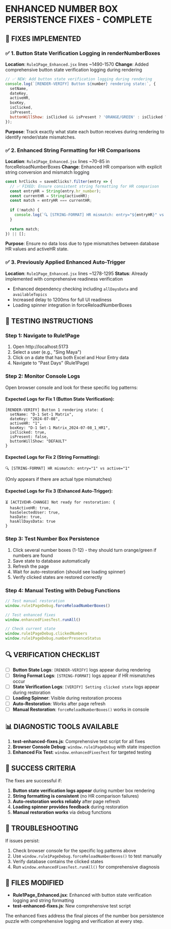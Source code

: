 # ENHANCED NUMBER BOX PERSISTENCE FIXES - COMPLETE

## 🎯 FIXES IMPLEMENTED

### ✅ 1. **Button State Verification Logging in renderNumberBoxes**
**Location**: `Rule1Page_Enhanced.jsx` lines ~1490-1570
**Change**: Added comprehensive button state verification logging during rendering
```javascript
// ✅ NEW: Add button state verification logging during rendering
console.log(`[RENDER-VERIFY] Button ${number} rendering state:`, {
  setName,
  dateKey,
  activeHR,
  boxKey,
  isClicked,
  isPresent,
  buttonWillShow: isClicked && isPresent ? 'ORANGE/GREEN' : isClicked ? 'DEFAULT' : 'DEFAULT'
});
```

**Purpose**: Track exactly what state each button receives during rendering to identify render/state mismatches.

### ✅ 2. **Enhanced String Formatting for HR Comparisons**
**Location**: `Rule1Page_Enhanced.jsx` lines ~70-85 in forceReloadNumberBoxes
**Change**: Enhanced HR comparison with explicit string conversion and mismatch logging
```javascript
const hrClicks = savedClicks?.filter(entry => {
  // ✅ FIXED: Ensure consistent string formatting for HR comparison
  const entryHR = String(entry.hr_number);
  const currentHR = String(activeHR);
  const match = entryHR === currentHR;
  
  if (!match) {
    console.log(`🔍 [STRING-FORMAT] HR mismatch: entry="${entryHR}" vs active="${currentHR}"`);
  }
  
  return match;
}) || [];
```

**Purpose**: Ensure no data loss due to type mismatches between database HR values and activeHR state.

### ✅ 3. **Previously Applied Enhanced Auto-Trigger**
**Location**: `Rule1Page_Enhanced.jsx` lines ~1278-1295
**Status**: Already implemented with comprehensive readiness verification
- Enhanced dependency checking including `allDaysData` and `availableTopics`
- Increased delay to 1200ms for full UI readiness
- Loading spinner integration in forceReloadNumberBoxes

## 🧪 TESTING INSTRUCTIONS

### **Step 1: Navigate to Rule1Page**
1. Open http://localhost:5173
2. Select a user (e.g., "Sing Maya")
3. Click on a date that has both Excel and Hour Entry data
4. Navigate to "Past Days" (Rule1Page)

### **Step 2: Monitor Console Logs**
Open browser console and look for these specific log patterns:

#### **Expected Logs for Fix 1 (Button State Verification)**:
```
[RENDER-VERIFY] Button 1 rendering state: {
  setName: "D-1 Set-1 Matrix",
  dateKey: "2024-07-08",
  activeHR: "1",
  boxKey: "D-1 Set-1 Matrix_2024-07-08_1_HR1",
  isClicked: true,
  isPresent: false,
  buttonWillShow: "DEFAULT"
}
```

#### **Expected Logs for Fix 2 (String Formatting)**:
```
🔍 [STRING-FORMAT] HR mismatch: entry="1" vs active="1"
```
(Only appears if there are actual type mismatches)

#### **Expected Logs for Fix 3 (Enhanced Auto-Trigger)**:
```
⏳ [ACTIVEHR-CHANGE] Not ready for restoration: {
  hasActiveHR: true,
  hasSelectedUser: true,
  hasDate: true,
  hasAllDaysData: true
}
```

### **Step 3: Test Number Box Persistence**
1. Click several number boxes (1-12) - they should turn orange/green if numbers are found
2. Save state to database automatically
3. Refresh the page
4. Wait for auto-restoration (should see loading spinner)
5. Verify clicked states are restored correctly

### **Step 4: Manual Testing with Debug Functions**
```javascript
// Test manual restoration
window.rule1PageDebug.forceReloadNumberBoxes()

// Test enhanced fixes
window.enhancedFixesTest.runAll()

// Check current state
window.rule1PageDebug.clickedNumbers
window.rule1PageDebug.numberPresenceStatus
```

## 🔍 VERIFICATION CHECKLIST

- [ ] **Button State Logs**: `[RENDER-VERIFY]` logs appear during rendering
- [ ] **String Format Logs**: `[STRING-FORMAT]` logs appear if HR mismatches occur
- [ ] **State Verification Logs**: `[VERIFY] Setting clicked state` logs appear during restoration
- [ ] **Loading Spinner**: Visible during restoration process
- [ ] **Auto-Restoration**: Works after page refresh
- [ ] **Manual Restoration**: `forceReloadNumberBoxes()` works in console

## 📊 DIAGNOSTIC TOOLS AVAILABLE

1. **test-enhanced-fixes.js**: Comprehensive test script for all fixes
2. **Browser Console Debug**: `window.rule1PageDebug` with state inspection
3. **Enhanced Fix Test**: `window.enhancedFixesTest` for targeted testing

## 🎉 SUCCESS CRITERIA

The fixes are successful if:
1. **Button state verification logs appear** during number box rendering
2. **String formatting is consistent** (no HR comparison failures)
3. **Auto-restoration works reliably** after page refresh
4. **Loading spinner provides feedback** during restoration
5. **Manual restoration works** via debug functions

## 🚨 TROUBLESHOOTING

If issues persist:
1. Check browser console for the specific log patterns above
2. Use `window.rule1PageDebug.forceReloadNumberBoxes()` to test manually
3. Verify database contains the clicked states
4. Run `window.enhancedFixesTest.runAll()` for comprehensive diagnosis

## 📝 FILES MODIFIED

- **Rule1Page_Enhanced.jsx**: Enhanced with button state verification logging and string formatting
- **test-enhanced-fixes.js**: New comprehensive test script

The enhanced fixes address the final pieces of the number box persistence puzzle with comprehensive logging and verification at every step.
